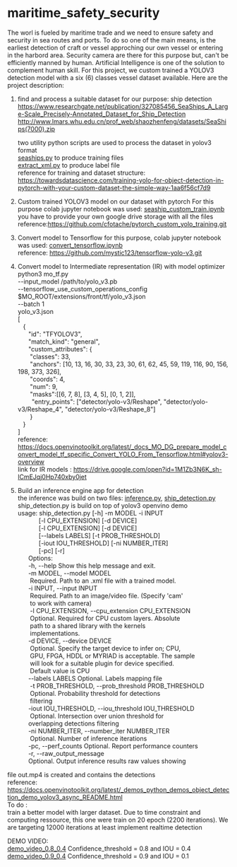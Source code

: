 # maritime_safety_security
The worl is fueled by maritime trade and we need to ensure safety and security in sea routes and ports. To do so one of the main means, is the  earliest detection of craft or vessel  approching our own vessel or entering in the harbord area. Security camera are there for this purpose but, can't be  efficiently manned by human. Artificial Intelligence is one of the solution to complement human skill.
For this project, we custom trained a YOLOV3 detection model with a six (6) classes vessel dataset available. Here are the project description:
1. find and process a suitable dataset for our purpose: ship detection<br/>
   https://www.researchgate.net/publication/327085456_SeaShips_A_Large-Scale_Precisely-Annotated_Dataset_for_Ship_Detection
   http://www.lmars.whu.edu.cn/prof_web/shaozhenfeng/datasets/SeaShips(7000).zip<br/>
   
    two utility python scripts are used to process the dataset in yolov3 format<br/>
       [seaships.py](https://github.com/zenerselom/maritime_safety_security/blob/master/seaships.py) to produce training  files<br/> 
       [extract_xml.py](https://github.com/zenerselom/maritime_safety_security/blob/master/extract_xml.py) to produce label file<br/>
  reference for training and dataset structure: https://towardsdatascience.com/training-yolo-for-object-detection-in-pytorch-with-your-custom-dataset-the-simple-way-1aa6f56cf7d9<br/>
                          
2. Custom trained YOLOV3  model on our dataset with pytorch
   For this purpose colab jupyter notebook was used: [seaship_custom_train.ipynb](https://github.com/zenerselom/maritime_safety_security/blob/master/seaship_custom_train.ipynb)
   you have to provide your own google drive storage with all the files<br/>
   reference:https://github.com/cfotache/pytorch_custom_yolo_training.git<br/>
3. Convert model to Tensorflow 
   for this purpose, colab jupyter notebook was used: [convert_tensorflow.ipynb](https://github.com/zenerselom/maritime_safety_security/blob/master/convert_tensorflow.ipynb)<br/>
   reference: https://github.com/mystic123/tensorflow-yolo-v3.git<br/>
4. Convert model to Intermediate representation (IR) with model optimizer<br/>
    python3 mo_tf.py<br/>
                    --input_model /path/to/yolo_v3.pb<br/>
                    --tensorflow_use_custom_operations_config $MO_ROOT/extensions/front/tf/yolo_v3.json<br/>
                     --batch 1<br/>
   yolo_v3.json<br/> 
   [<br/>
  &nbsp;&nbsp;&nbsp;{<br/>
    &nbsp;&nbsp;&nbsp;&nbsp;&nbsp;&nbsp;"id": "TFYOLOV3",<br/> 
    &nbsp;&nbsp;&nbsp;&nbsp;&nbsp;&nbsp;"match_kind": "general",<br/>
    &nbsp;&nbsp;&nbsp;&nbsp;&nbsp;&nbsp;"custom_attributes": {<br/>
      &nbsp;&nbsp;&nbsp;&nbsp;&nbsp;&nbsp;&nbsp;"classes": 33,<br/>
      &nbsp;&nbsp;&nbsp;&nbsp;&nbsp;&nbsp;&nbsp;"anchors": [10, 13, 16, 30, 33, 23, 30, 61, 62, 45, 59, 119, 116, 90, 156, 198, 373, 326],<br/>
      &nbsp;&nbsp;&nbsp;&nbsp;&nbsp;&nbsp;&nbsp;"coords": 4,<br/>
      &nbsp;&nbsp;&nbsp;&nbsp;&nbsp;&nbsp;&nbsp;"num": 9,<br/>
      &nbsp;&nbsp;&nbsp;&nbsp;&nbsp;&nbsp;&nbsp;"masks":[[6, 7, 8], [3, 4, 5], [0, 1, 2]],<br/>
     &nbsp;&nbsp;&nbsp;&nbsp;&nbsp;&nbsp;&nbsp; "entry_points": ["detector/yolo-v3/Reshape", "detector/yolo-v3/Reshape_4", "detector/yolo-v3/Reshape_8"]<br/>
   &nbsp;&nbsp;&nbsp;&nbsp;&nbsp;&nbsp; }<br/>
  &nbsp;&nbsp;&nbsp;}<br/>
]<br/>
   reference: https://docs.openvinotoolkit.org/latest/_docs_MO_DG_prepare_model_convert_model_tf_specific_Convert_YOLO_From_Tensorflow.html#yolov3-overview<br/>
link for IR models : https://drive.google.com/open?id=1M1Zb3N6K_sh-lCmEJqj0Hp740xby0jet<br/>

5. Build an inference engine app for  detection<br/>
the inference was build on two files: [inference.py](https://github.com/zenerselom/maritime_safety_security/blob/master/inference.py), [ship_detection.py](https://github.com/zenerselom/maritime_safety_security/blob/master/ship_detection.py)<br/>
ship_detection.py is build on top of yolov3 openvino demo<br/>
usage: ship_detection.py [-h] -m MODEL -i INPUT<br/>
&nbsp;&nbsp;&nbsp;&nbsp;&nbsp;&nbsp;&nbsp;&nbsp;&nbsp;&nbsp;&nbsp;&nbsp;[-l CPU_EXTENSION] [-d DEVICE]<br/>
&nbsp;&nbsp;&nbsp;&nbsp;&nbsp;&nbsp;&nbsp;&nbsp;&nbsp;&nbsp;&nbsp;&nbsp;[-l CPU_EXTENSION] [-d DEVICE]<br/>
&nbsp;&nbsp;&nbsp;&nbsp;&nbsp;&nbsp;&nbsp;&nbsp;&nbsp;&nbsp;&nbsp;&nbsp;[--labels LABELS] [-t PROB_THRESHOLD]<br/>
&nbsp;&nbsp;&nbsp;&nbsp;&nbsp;&nbsp;&nbsp;&nbsp;&nbsp;&nbsp;&nbsp;&nbsp;[-iout IOU_THRESHOLD] [-ni NUMBER_ITER]<br/>
&nbsp;&nbsp;&nbsp;&nbsp;&nbsp;&nbsp;&nbsp;&nbsp;&nbsp;&nbsp;&nbsp;&nbsp;[-pc] [-r]<br/>
&nbsp;&nbsp;&nbsp;&nbsp;&nbsp;&nbsp;Options:<br/>
     &nbsp;&nbsp;&nbsp;&nbsp;&nbsp;&nbsp;-h, --help            Show this help message and exit.<br/>
     &nbsp;&nbsp;&nbsp;&nbsp;&nbsp;&nbsp;-m MODEL, --model MODEL<br/>
     &nbsp;&nbsp;&nbsp;&nbsp;&nbsp;&nbsp;                   Required. Path to an .xml file with a trained model.<br/>
  &nbsp;&nbsp;&nbsp;&nbsp;&nbsp;&nbsp;-i INPUT, --input INPUT<br/>
    &nbsp;&nbsp;&nbsp;&nbsp;&nbsp;&nbsp;                    Required. Path to an image/video file. (Specify 'cam'<br/>
     &nbsp;&nbsp;&nbsp;&nbsp;&nbsp;&nbsp;                   to work with camera)<br/>
 &nbsp;&nbsp;&nbsp;&nbsp;&nbsp;&nbsp; -l CPU_EXTENSION, --cpu_extension CPU_EXTENSION<br/>
 &nbsp;&nbsp;&nbsp;&nbsp;&nbsp;&nbsp;                       Optional. Required for CPU custom layers. Absolute<br/>
 &nbsp;&nbsp;&nbsp;&nbsp;&nbsp;&nbsp;                       path to a shared library with the kernels<br/>
 &nbsp;&nbsp;&nbsp;&nbsp;&nbsp;&nbsp;                       implementations.<br/>
  &nbsp;&nbsp;&nbsp;&nbsp;&nbsp;&nbsp;-d DEVICE, --device DEVICE<br/>
  &nbsp;&nbsp;&nbsp;&nbsp;&nbsp;&nbsp;                      Optional. Specify the target device to infer on; CPU,<br/>
  &nbsp;&nbsp;&nbsp;&nbsp;&nbsp;&nbsp;                      GPU, FPGA, HDDL or MYRIAD is acceptable. The sample<br/>
  &nbsp;&nbsp;&nbsp;&nbsp;&nbsp;&nbsp;                      will look for a suitable plugin for device specified.<br/>
  &nbsp;&nbsp;&nbsp;&nbsp;&nbsp;&nbsp;                      Default value is CPU<br/>
  &nbsp;&nbsp;&nbsp;&nbsp;&nbsp;&nbsp;--labels LABELS       Optional. Labels mapping file<br/>
 &nbsp;&nbsp;&nbsp;&nbsp;&nbsp;&nbsp; -t PROB_THRESHOLD, --prob_threshold PROB_THRESHOLD<br/>
  &nbsp;&nbsp;&nbsp;&nbsp;&nbsp;&nbsp;                      Optional. Probability threshold for detections<br/>
   &nbsp;&nbsp;&nbsp;&nbsp;&nbsp;&nbsp;                     filtering<br/>
  &nbsp;&nbsp;&nbsp;&nbsp;&nbsp;&nbsp;-iout IOU_THRESHOLD, --iou_threshold IOU_THRESHOLD<br/>
   &nbsp;&nbsp;&nbsp;&nbsp;&nbsp;&nbsp;                     Optional. Intersection over union threshold for<br/>
                        &nbsp;&nbsp;&nbsp;&nbsp;&nbsp;&nbsp;overlapping detections filtering<br/>
  &nbsp;&nbsp;&nbsp;&nbsp;&nbsp;&nbsp;-ni NUMBER_ITER, --number_iter NUMBER_ITER<br/>
  &nbsp;&nbsp;&nbsp;&nbsp;&nbsp;&nbsp;                      Optional. Number of inference iterations<br/>
  &nbsp;&nbsp;&nbsp;&nbsp;&nbsp;&nbsp;-pc, --perf_counts    Optional. Report performance counters<br/>
  &nbsp;&nbsp;&nbsp;&nbsp;&nbsp;&nbsp;-r, --raw_output_message<br/>
  &nbsp;&nbsp;&nbsp;&nbsp;&nbsp;&nbsp;Optional. Output inference results raw values showing<br/>
                       
                        
 file out.mp4 is created and contains the detections<br/>
reference: https://docs.openvinotoolkit.org/latest/_demos_python_demos_object_detection_demo_yolov3_async_README.html<br/>
To do : <br/>
train a better model with larger dataset. Due to time constraint and computing ressource, this one were train on 20 epoch (2200 iterations). We are targeting 12000 iterations at least 
implement realtime detection<br/>


DEMO VIDEO:<br/>
[demo_video_0.8_0.4](https://github.com/zenerselom/maritime_safety_security/blob/master/out.mp4) Confidence_threshold = 0.8 and IOU = 0.4<br/>
[demo_video_0.9_0.4](https://github.com/zenerselom/maritime_safety_security/blob/master/out_90_01.mp4) Confidence_threshold = 0.9 and IOU = 0.1<br/>
